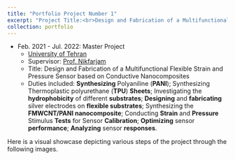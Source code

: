```yaml
---
title: "Portfolio Project Number 1"
excerpt: "Project Title:<br>Design and Fabrication of a Multifunctional Flexible Strain and Pressure Sensor based on Conductive Nanocomposites<br/><img src='/images/name.png'>"
collection: portfolio
---
```



* Feb. 2021 - Jul. 2022: Master Project
  * [University of Tehran](https://ut.ac.ir/en)
  * Supervisor: [Prof. Nikfarjam](https://fnst.ut.ac.ir/en/~a.nikfarjam)
  * Title: Design and Fabrication of a Multifunctional Flexible Strain and Pressure Sensor based on Conductive Nanocomposites
  * Duties included: **Synthesizing** Polyaniline (**PANI**); Synthesizing Thermoplastic polyurethane (**TPU**) **Sheets**; Investigating the **hydrophobicity** of different **substrates**; **Designing** and **fabricating** silver electrodes on **flexible substrates**; Synthesizing the **FMWCNT/PANI nanocomposite**; Conducting **Strain** and **Pressure** Stimulus **Tests** for Sensor **Calibration**; **Optimizing** sensor **performance**; **Analyzing** sensor **responses**.

Here is a visual showcase depicting various steps of the project through the following images.


<!DOCTYPE html>
<html>
<head>
    <style>
        table {
            width: 100%;
        }

        td {
            padding: 10px;
            text-align: center;
            vertical-align: top;
        }

        img {
            max-width: 100%;
            height: auto;
        }
    </style>
</head>
<body>
    <table>
        <tr>
            <td>
                <img src="image1.jpg" alt="Image 1">
                <p>Caption for Image 1</p>
            </td>
            <td>
                <img src="image2.jpg" alt="Image 2">
                <p>Caption for Image 222 nods;lkx sdmkpl;dsa knjkcv sdnjkvc sdjnkdjsk dnkldsmkds jkndsklxjmlfkd sdjkdml;mfcds sdnkvnkl vkhreijrqioa rfjakfmkljf fjofdjmkfnds dkfjlJmFDSsdJopfsd djopdkosjd dsjodfsjopdc frjopre rjopkdpos;kmdf fdejopjmofdj</p>
            </td>
        </tr>
        <tr>
            <td>
                <img src="image3.jpg" alt="Image 3">
                <p>Caption for Image 3333333333333</p>
            </td>
            <td>
                <img src="image4.jpg" alt="Image 4">
                <p>Caption for Image 4</p>
            </td>
        </tr>
    </table>
</body>
</html>
